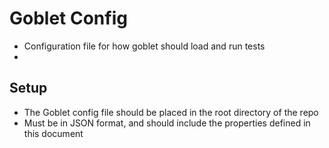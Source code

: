 # Goblet Config
* Configuration file for how goblet should load and run tests
* 

## Setup
* The Goblet config file should be placed in the root directory of the repo
* Must be in JSON format, and should include the properties defined in this document
